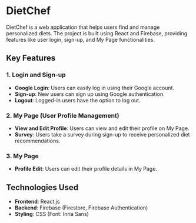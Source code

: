 # DietChef

DietChef is a web application that helps users find and manage personalized diets. The project is built using React and Firebase, providing features like user login, sign-up, and My Page functionalities.

## Key Features

### 1. Login and Sign-up
- **Google Login**: Users can easily log in using their Google account.
- **Sign-up**: New users can sign up using Google authentication.
- **Logout**: Logged-in users have the option to log out.

### 2. My Page (User Profile Management)
- **View and Edit Profile**: Users can view and edit their profile on My Page.
- **Survey**: Users take a survey during sign-up to receive personalized diet recommendations.

### 3. My Page
- **Profile Edit**: Users can edit their profile details in My Page.

## Technologies Used

- **Frontend**: React.js
- **Backend**: Firebase (Firestore, Firebase Authentication)
- **Styling**: CSS (Font: Inria Sans)

